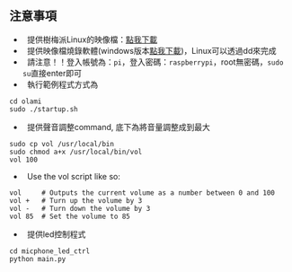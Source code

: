 注意事項
--------------
*   提供樹梅派Linux的映像檔：[點我下載](https://drive.google.com/file/d/0BzKhDssP3107TlhXTDJ5LTRwUnc/view?usp=sharing)
*   提供映像檔燒錄軟體(windows版本[點我下載](https://drive.google.com/file/d/0BzKhDssP3107WVkyQ3JiTkZvSWM/view?usp=sharing))，Linux可以透過dd來完成
*   請注意！！登入帳號為：`pi`，登入密碼：`raspberrypi`，root無密碼，`sudo su`直接enter即可
*   執行範例程式方式為
```
cd olami
sudo ./startup.sh
```


*   提供聲音調整command, 底下為將音量調整成到最大
```
sudo cp vol /usr/local/bin
sudo chmod a+x /usr/local/bin/vol
vol 100
```
*   Use the vol script like so:
```
vol     # Outputs the current volume as a number between 0 and 100
vol +   # Turn up the volume by 3
vol -   # Turn down the volume by 3
vol 85  # Set the volume to 85
```

*   提供led控制程式
```
cd micphone_led_ctrl
python main.py
```
